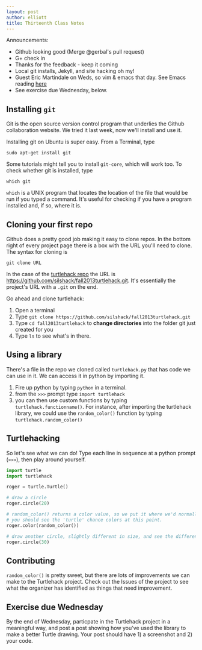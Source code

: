 ```yaml
---
layout: post
author: elliott
title: Thirteenth Class Notes
---
```


Announcements:  

* Github looking good (Merge @gerbal's pull request) 
* G+ check in
* Thanks for the feedback - keep it coming
* Local git installs, Jekyll, and site hacking oh my!
* Guest Eric Martindale on Weds, so vim & emacs that day.  See Emacs reading [here](http://blog.zenspider.com/blog/2012/06/my-emacs-workflow.html)
* See exercise due Wednesday, below.

## Installing `git`

Git is the open source version control program that underlies the Github collaboration website.  We tried it last week, now we'll install and use it.

Installing git on Ubuntu is super easy.  From a Terminal, type
```
sudo apt-get install git
```

Some tutorials might tell you to install `git-core`, which will work too.  To check whether git is installed, type
```
which git
```
`which` is a UNIX program that locates the location of the file that would be run if you typed a command.  It's useful for checking if you have a program installed and, if so, where it is.

## Cloning your first repo

Github does a pretty good job making it easy to clone repos.  In the bottom right of every project page there is a box with the URL you'll need to clone.  The syntax for cloning is 
```
git clone URL
```
In the case of the [turtlehack repo](https://github.com/silshack/fall2013turtlehack) the URL is https://github.com/silshack/fall2013turtlehack.git.  It's essentially the project's URL with a `.git` on the end.

Go ahead and clone turtlehack: 

1. Open a terminal 
2. Type `git clone https://github.com/silshack/fall2013turtlehack.git`
3. Type `cd fall2013turtlehack` to **change directories** into the folder git just created for you
4. Type `ls` to see what's in there.

## Using a library

There's a file in the repo we cloned called `turtlehack.py` that has code we can use in it.  We can access it in python by importing it.

1. Fire up python by typing `python` in a terminal.
2. from the `>>>` prompt type `import turtlehack`
3. you can then use custom functions by typing `turtlehack.functionname()`.  For instance, after importing the turtlehack library, we could use the `random_color()` function by typing `turtlehack.random_color()`

## Turtlehacking

So let's see what we can do!  Type each line in sequence at a python prompt (`>>>`), then play around yourself.

```python
import turtle
import turtlehack

roger = turtle.Turtle()

# draw a circle
roger.circle(20)

# random_color() returns a color value, so we put it where we'd normally put a color.
# you should see the 'turtle' chance colors at this point.
roger.color(random_color())

# draw another circle, slightly different in size, and see the different color!
roger.circle(30)
```

## Contributing

`random_color()` is pretty sweet, but there are lots of improvements we can make to the Turtlehack project.  Check out the Issues of the project to see what the organizer has identified as things that need improvement.

## Exercise due Wednesday

By the end of Wednesday, particpate in the Turtlehack project in a meaningful way, and post a post showing how you've used the library to make a better Turtle drawing.  Your post should have 1) a screenshot and 2) your code.
